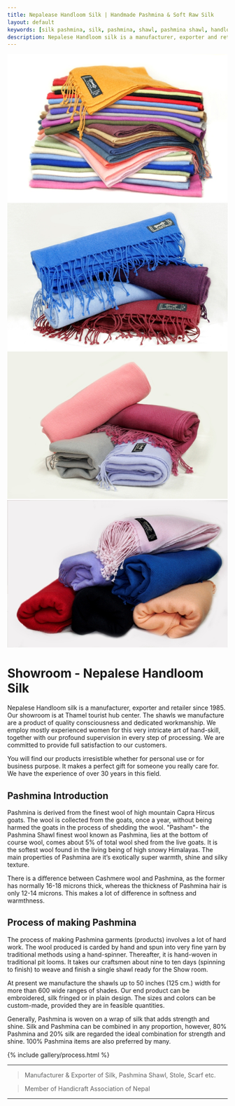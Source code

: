 ```yaml
---
title: Nepalease Handloom Silk | Handmade Pashmina & Soft Raw Silk
layout: default
keywords: [silk pashmina, silk, pashmina, shawl, pashmina shawl, handloom, baby pashmina, 100 cashmere, nepal cashmere, pure pashmina, soft raw silk, thamel, kathmandu, nepal, showroom, quality, hand made pashmina, special gift, gift, Mountain goat, stole, wrap, blanket, tie, poncho, silk shirt, print pashmina, embriodery pashmina, cashmere sweaters, tuladhar, export, trade, kathmandu, nepal, nepalese, nepalese handloom silk, tuladhar export trade]
description: Nepalese Handloom silk is a manufacturer, exporter and retailer of Genuine Handmade Pashmina and Soft Raw Silk fabrics since 1985. Our showroom is at Thamel tourist hub center in Kathmandu, Nepal. 
---
```


<div class="nomargin masonry-thumbs grid-4" data-lightbox="gallery">
    <a href="images/site/1.jpg" data-lightbox="gallery-item"><img class="image_fade" src="images/site/1.jpg" alt="Gallery Thumb 1"></a>
    <a href="images/site/2.jpg" data-lightbox="gallery-item"><img class="image_fade" src="images/site/2.jpg" alt="Gallery Thumb 2"></a>
    <a href="images/site/3.jpg" data-lightbox="gallery-item"><img class="image_fade" src="images/site/3.jpg" alt="Gallery Thumb 3"></a>
    <a href="images/site/4.jpg" data-lightbox="gallery-item"><img class="image_fade" src="images/site/4.jpg" alt="Gallery Thumb 4"></a>
</div>
<div class="clear"></div>


<div class="fancy-title title-dotted-border title-center">
    <h1><span>Showroom -</span> Nepalese Handloom Silk</h1>
</div>

Nepalese Handloom silk is a manufacturer, exporter and retailer since 1985. Our showroom is at Thamel tourist hub center. The shawls we manufacture are a product of quality consciousness and dedicated workmanship. We employ mostly experienced women for this very intricate art of hand-skill, together with our profound supervision in every step of processing. We are committed to provide full satisfaction to our customers.

You will find our products irresistible whether for personal use or for business purpose. It makes a perfect gift for someone you really care for. We have the experience of over 30 years in this field.

## Pashmina Introduction
Pashmina is derived from the finest wool of high mountain Capra Hircus goats. The wool is collected from the goats, once a year, without being harmed the goats in the process of shedding the wool. "Pasham"- the Pashmina Shawl finest wool known as Pashmina, lies at the bottom of course wool, comes about 5% of total wool shed from the live goats. It is the softest wool found in the living being of high snowy Himalayas. The main properties of Pashmina are it’s exotically super warmth, shine and silky texture.

There is a difference between Cashmere wool and Pashmina, as the former has normally 16-18 microns thick, whereas the thickness of Pashmina hair is only 12-14 microns. This makes a lot of difference in softness and warmthness. 

## Process of making Pashmina
The process of making Pashmina garments (products) involves a lot of hard work. The wool produced is carded by hand and spun into very fine yarn by traditional methods using a hand-spinner. Thereafter, it is hand-woven in traditional pit looms. It takes our craftsmen about nine to ten days (spinning to finish) to weave and finish a single shawl ready for the Show room.

At present we manufacture the shawls up to 50 inches (125 cm.) width for more than 600 wide ranges of shades. Our end product can be embroidered, silk fringed or in plain design. The sizes and colors can be custom-made, provided they are in feasible quantities.

Generally, Pashmina is woven on a wrap of silk that adds strength and shine. Silk and Pashmina can be combined in any proportion, however, 80% Pashmina and 20% silk are regarded the ideal combination for strength and shine. 100% Pashmina items are also preferred by many. 

{% include gallery/process.html %}

---
> Manufacturer & Exporter of Silk, Pashmina Shawl, Stole, Scarf etc.

> Member of Handicraft Association of Nepal

---


